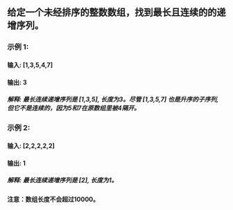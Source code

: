 ## 给定一个未经排序的整数数组，找到最长且连续的的递增序列。

### 示例 1:

#### 输入: [1,3,5,4,7]
#### 输出: 3
##### 解释: 最长连续递增序列是 [1,3,5], 长度为3。尽管 [1,3,5,7] 也是升序的子序列, 但它不是连续的，因为5和7在原数组里被4隔开。 
### 示例 2:

#### 输入: [2,2,2,2,2]
#### 输出: 1
##### 解释: 最长连续递增序列是 [2], 长度为1。

**注意：数组长度不会超过10000。**

